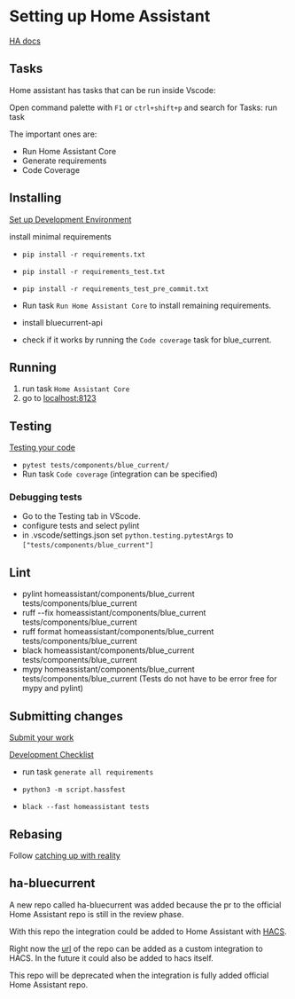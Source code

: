 # Setting up Home Assistant

[HA docs](https://developers.home-assistant.io/docs/development_index/)

## Tasks

Home assistant has tasks that can be run inside Vscode:

Open command palette with `F1` or `ctrl+shift+p` and search for Tasks: run task

The important ones are:

- Run Home Assistant Core
- Generate requirements
- Code Coverage

## Installing

[Set up Development Environment](https://developers.home-assistant.io/docs/development_environment)

install minimal requirements
- `pip install -r requirements.txt`
- `pip install -r requirements_test.txt`
- `pip install -r requirements_test_pre_commit.txt`

- Run task `Run Home Assistant Core` to install remaining requirements.

- install bluecurrent-api
- check if it works by running the `Code coverage` task for blue_current.

## Running

1. run task `Home Assistant Core`
2. go to [localhost:8123](http://localhost:8123)

## Testing

[Testing your code](https://developers.home-assistant.io/docs/development_testing)

- `pytest tests/components/blue_current/`
- Run task `Code coverage` (integration can be specified)

### Debugging tests
- Go to the Testing tab in VScode.
- configure tests and select pylint
- in .vscode/settings.json set `python.testing.pytestArgs` to `["tests/components/blue_current"]`

## Lint
- pylint homeassistant/components/blue_current tests/components/blue_current
- ruff --fix homeassistant/components/blue_current tests/components/blue_current
- ruff format homeassistant/components/blue_current tests/components/blue_current
- black homeassistant/components/blue_current tests/components/blue_current
- mypy homeassistant/components/blue_current tests/components/blue_current
(Tests do not have to be error free for mypy and pylint)

## Submitting changes

[Submit your work](https://developers.home-assistant.io/docs/development_submitting)

[Development Checklist](https://developers.home-assistant.io/docs/development_checklist/)

- run task `generate all requirements`

- `python3 -m script.hassfest`

- `black --fast homeassistant tests`

## Rebasing

Follow [catching up with reality](https://developers.home-assistant.io/docs/development_catching_up)


## ha-bluecurrent

A new repo called ha-bluecurrent was added because the pr to the official Home Assistant repo is still in the review phase.

With this repo the integration could be added to Home Assistant with [HACS](https://hacs.xyz/).

Right now the [url](https://github.com/bluecurrent/ha-bluecurrent) of the repo can be added as a custom integration to HACS. In the future it could also be added to hacs itself.

This repo will be deprecated when the integration is fully added official Home Assistant repo.